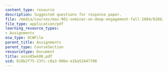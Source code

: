 ```yaml
---
content_type: resource
description: Suggested questions for response paper.
file: /media/courses/mas-961-seminar-on-deep-engagement-fall-2004/828b2f7523fcc8a390bee1ba52447700_assn05wk08.pdf
file_type: application/pdf
learning_resource_types:
- Assignments
ocw_type: OCWFile
parent_title: Assignments
parent_type: CourseSection
resourcetype: Document
title: assn05wk08.pdf
uid: 828b2f75-23fc-c8a3-90be-e1ba52447700
---
```

